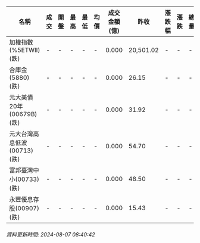 | 名稱 | 成交 | 開盤 | 最高 | 最低 | 均價 | 成交金額(億) | 昨收 | 漲跌幅 | 漲跌 | 總量 | 昨量 | 振幅 |
| -------- | -------- | -------- | -------- |-------- | -------- | -------- |-------- |-------- |-------- | -------- | -------- |-------- |
|加權指數(%5ETWII) (跌)|-|-|-|-|-|0.000|20,501.02|-|-|-|-|0.00%|
|合庫金(5880) (跌)|-|-|-|-|-|0.000|26.15|-|-|-|-|0.00%|
|元大美債20年(00679B) (跌)|-|-|-|-|-|0.000|31.92|-|-|-|-|0.00%|
|元大台灣高息低波(00713) (跌)|-|-|-|-|-|0.000|54.70|-|-|-|-|0.00%|
|富邦臺灣中小(00733) (跌)|-|-|-|-|-|0.000|48.50|-|-|-|-|0.00%|
|永豐優息存股(00907) (跌)|-|-|-|-|-|0.000|15.43|-|-|-|-|0.00%|
###### 資料更新時間: 2024-08-07 08:40:42